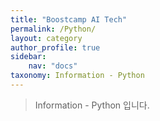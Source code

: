 ```yaml
---
title: "Boostcamp AI Tech"
permalink: /Python/
layout: category
author_profile: true
sidebar:
    nav: "docs"
taxonomy: Information - Python
---
```


> Information - Python 입니다.
